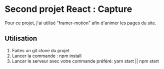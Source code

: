 # Second projet React : Capture

Pour ce projet, j'ai utilisé "framer-motion" afin d'animer les pages du site.

## Utilisation

1. Faites un git clone du projet
1. Lancer la commande : npm install
1. Lancer le serveur avec votre commande préféré: yarn start || npm start

